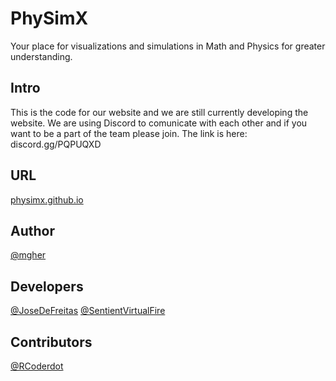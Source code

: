 # PhySimX

Your place for visualizations and simulations in Math and Physics for greater understanding.

## Intro
This is the code for our website and we are still currently developing the website. We are using Discord to comunicate with each other and if you want to be a part of the team please join. The link is here:  discord.gg/PQPUQXD

## URL
[physimx.github.io](https://physimx.github.io)

## Author
[@mgher](https://github.com/mgher)

## Developers
[@JoseDeFreitas](https://github.com/JoseDeFreitas)
[@SentientVirtualFire](https://github.com/SentientVirtualFire)

## Contributors
[@RCoderdot](https://github.com/RCoderdot)
